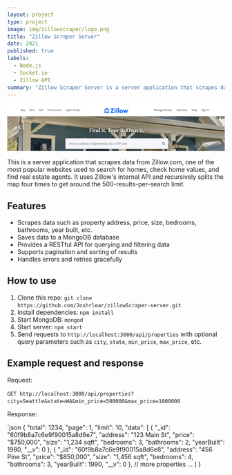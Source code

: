```yaml
---
layout: project
type: project
image: img/zillowscraper/logo.png
title: "Zillow Scraper Server"
date: 2021
published: true
labels:
  - Node.js
  - Socket.io
  - Zillow API
summary: "Zillow Scraper Server is a server application that scrapes data from Zillow.com and provides a RESTful API for querying and filtering data."
---
```


<img src="../img/zillowscraper/banner.PNG">

This is a server application that scrapes data from Zillow.com, one of the most popular websites used to search for homes, check home values, and find real estate agents. It uses Zillow's internal API and recursively splits the map four times to get around the 500-results-per-search limit.

## Features

- Scrapes data such as property address, price, size, bedrooms, bathrooms, year built, etc.
- Saves data to a MongoDB database
- Provides a RESTful API for querying and filtering data
- Supports pagination and sorting of results
- Handles errors and retries gracefully

## How to use

1. Clone this repo: `git clone https://github.com/Joshrlear/zillowScraper-server.git`
2. Install dependencies: `npm install`
3. Start MongoDB: `mongod`
4. Start server: `npm start`
5. Send requests to `http://localhost:3000/api/properties` with optional query parameters such as `city`, `state`, `min_price`, `max_price`, etc.

## Example request and response

Request:

`GET http://localhost:3000/api/properties?city=Seattle&state=WA&min_price=500000&max_price=1000000`

Response:

`json
{
  "total": 1234,
  "page": 1,
  "limit": 10,
  "data": [
    {
      "_id": "60f9b8a7c6e9f90015a8d6e7",
      "address": "123 Main St",
      "price": "$750,000",
      "size": "1,234 sqft",
      "bedrooms": 3,
      "bathrooms": 2,
      "yearBuilt": 1980,
      "__v": 0
    },
    {
      "_id": "60f9b8a7c6e9f90015a8d6e8",
      "address": "456 Pine St",
      "price": "$850,000",
      "size": "1,456 sqft",
      "bedrooms": 4,
      "bathrooms": 3,
      "yearBuilt": 1990,
      "__v": 0
    },
    // more properties ...
  ]
}
